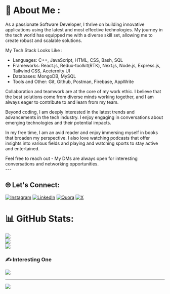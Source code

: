 # 💫 About Me :
As a passionate Software Developer, I thrive on building innovative applications using the latest and most effective technologies. My journey in the tech world has equipped me with a diverse skill set, allowing me to create robust and scalable solutions.

My Tech Stack Looks Like :

- Languages: C++, JavaScript, HTML, CSS, Bash, SQL
- Frameworks: React.js, Redux-toolkit(RTK), Next.js, Node.js, Express.js, Tailwind CSS, Aceternity UI
- Databases: MongoDB, MySQL
- Tools and Other: Git, Github, Postman, Firebase, AppWrite

Collaboration and teamwork are at the core of my work ethic. I believe that the best solutions come from diverse minds working together, and I am always eager to contribute to and learn from my team.

Beyond coding, I am deeply interested in the latest trends and advancements in the tech industry. I enjoy engaging in conversations about emerging technologies and their potential impacts.

In my free time, I am an avid reader and enjoy immersing myself in books that broaden my perspective. I also love watching podcasts that offer insights into various fields and playing and watching sports to stay active and entertained.

Feel free to reach out - My DMs are always open for interesting conversations and networking opportunities.<br>---


## 🌐 Let's Connect:
[![Instagram](https://img.shields.io/badge/Instagram-%23E4405F.svg?logo=Instagram&logoColor=white)](https://instagram.com/pritesh_7098) [![LinkedIn](https://img.shields.io/badge/LinkedIn-%230077B5.svg?logo=linkedin&logoColor=white)](https://linkedin.com/in/pritesh-dhanad-63b570158) [![Quora](https://img.shields.io/badge/Quora-%23B92B27.svg?logo=Quora&logoColor=white)](https://quora.com/profile/pritesh_7098) [![X](https://img.shields.io/badge/X-black.svg?logo=X&logoColor=white)](https://x.com/pritesh_7098) 

# 📊 GitHub Stats:
![](https://github-readme-stats.vercel.app/api?username=pritesh7098&theme=dark&hide_border=false&include_all_commits=false&count_private=false)<br/>
![](https://github-readme-streak-stats.herokuapp.com/?user=pritesh7098&theme=dark&hide_border=false)<br/>
![](https://github-readme-stats.vercel.app/api/top-langs/?username=pritesh7098&theme=dark&hide_border=false&include_all_commits=false&count_private=false&layout=compact)

### ✍️ Interesting One
![](https://quotes-github-readme.vercel.app/api?type=horizontal&theme=radical)

---
[![](https://visitcount.itsvg.in/api?id=pritesh7098&icon=9&color=12)](https://visitcount.itsvg.in)

